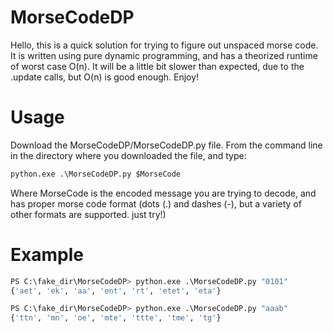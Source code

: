 # MorseCodeDP

Hello, this is a quick solution for trying to figure out unspaced morse code. It is written using pure dynamic programming, and has a theorized runtime of worst case O(n). It will be a little bit slower than expected, due to the .update calls, but O(n) is good enough. Enjoy!

# Usage

Download the MorseCodeDP/MorseCodeDP.py file. From the command line in the directory where you downloaded the file, and type:
```py
python.exe .\MorseCodeDP.py $MorseCode
```
Where MorseCode is the encoded message you are trying to decode, and has proper morse code format (dots (.) and dashes (-), but a variety of other formats are supported. just try!)

# Example
```py
PS C:\fake_dir\MorseCodeDP> python.exe .\MorseCodeDP.py "0101"
{'aet', 'ek', 'aa', 'ent', 'rt', 'etet', 'eta'}

PS C:\fake_dir\MorseCodeDP> python.exe .\MorseCodeDP.py "aaab"
{'ttn', 'mn', 'oe', 'mte', 'ttte', 'tme', 'tg'}
```
